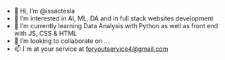 - 👋 Hi, I’m @issactesla
- 👀 I’m interested in AI, ML, DA and in full stack websites development
- 🌱 I’m currently learning Data Analysis with Python as well as front end with JS, CSS & HTML
- 💞️ I’m looking to collaborate on ...
- 📫 I´m at your service at foryoutservice4@gmail.com

<!---
issactesla/issactesla is a ✨ special ✨ repository because its `README.md` (this file) appears on your GitHub profile.
You can click the Preview link to take a look at your changes.
--->

